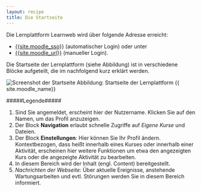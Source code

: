 ```yaml
---
layout: recipe
title: Die Startseite
---
```



Die Lernplattform Learnweb wird über folgende Adresse erreicht:

* [{{site.moodle_sso}}]({{site.moodle_sso}}) 	(automatischer Login) oder unter	
* [{{site.moodle_url}}]({{site.moodle_url}}) 	(manueller Login).

Die Startseite der Lernplattform (siehe Abbildung) ist in verschiedene Blöcke aufgeteilt, die im nachfolgend kurz erklärt werden.


![Screenshot der Startseite]({{site.url}}/images/screenshots/startseite.png 'Optional title attribute')
Abbildung:  Startseite der Lernplattform {{ site.moodle_name}}

#####Legende#####
1. Sind Sie angemeldet, erscheint hier der Nutzername.
Klicken Sie auf den Namen, um das Profil anzuzeigen.
5. Der Block **Navigation** erlaubt schnelle Zugriffe auf *Eigene Kurse* und Dateien.
2. Der Block **Einstellungen**: Hier können Sie Ihr Profil ändern.
Kontextbezogen, dass heißt innerhalb eines Kurses oder innerhalb einer Aktivität, erscheinen hier weitere Funktionen um etwa den angezeigten Kurs oder die angezeigte Aktivität zu bearbeiten.
3. In diesem Bereich wird der Inhalt (engl. Content) bereitgestellt.
4. *Nachrichten der Webseite*: Über aktuelle Ereignisse, anstehende Wartungsarbeiten und evtl.
Störungen werden Sie in diesem Bereich informiert. 